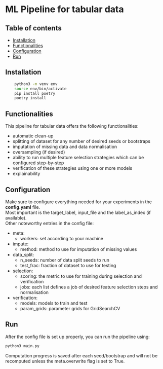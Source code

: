 # ML Pipeline for tabular data <!-- omit in toc -->

## Table of contents <!-- omit in toc -->

- [Installation](#installation)
- [Functionalities](#functionalities)
- [Configuration](#configuration)
- [Run](#run)

## Installation

```bash
    python3 -m venv env
    source env/bin/activate
    pip install poetry
    poetry install
```

## Functionalities

This pipeline for tabular data offers the following functionalities:

- automatic clean-up
- splitting of dataset for any number of desired seeds or bootstraps
- imputation of missing data and data normalisation
- oversampling (if desired)
- ability to run multiple feature selection strategies which can be configured step-by-step
- verification of these strategies using one or more models
- explainability
  
## Configuration

Make sure to configure everything needed for your experiments in the **config.yaml** file.\
Most important is the target_label, input_file and the label_as_index (if available).\
Other noteworthy entries in the config file:

- meta:
  - workers: set according to your machine
- impute:
  - method: method to use for imputation of missing values
- data_split:
  - n_seeds: number of data split seeds to run
  - test_frac: fraction of dataset to use for testing
- selection:
  - scoring: the metric to use for training during selection and verification
  - jobs: each list defines a job of desired feature selection steps and normalisation
- verification:
  - models: models to train and test
  - param_grids: parameter grids for GridSearchCV

## Run

After the config file is set up properly, you can run the pipeline using:

```bash
python3 main.py
```

Computation progress is saved after each seed/bootstrap and will not be recomputed unless the meta.overwrite flag is set to True.
